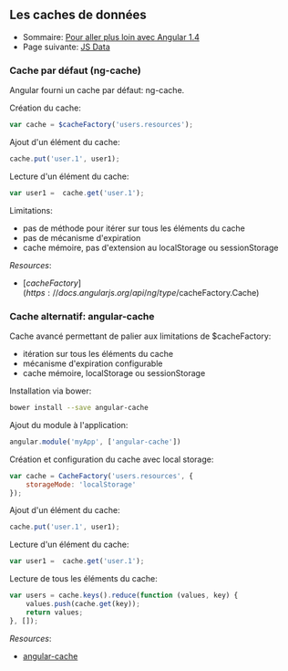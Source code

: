 ## Les caches de données

* Sommaire: [Pour aller plus loin avec Angular 1.4](02.00.angular-intermediate.documentation-fr.md)
* Page suivante: [JS Data](02.02.js-data-fr.md)

### Cache par défaut (ng-cache)

Angular fourni un cache par défaut: ng-cache.

Création du cache:

``` js
var cache = $cacheFactory('users.resources');
```

Ajout d'un élément du cache:
``` js
cache.put('user.1', user1);
```

Lecture d'un élément du cache:
``` js
var user1 =  cache.get('user.1');
```

Limitations:
* pas de méthode pour itérer sur tous les éléments du cache
* pas de mécanisme d'expiration
* cache mémoire, pas d'extension au localStorage ou sessionStorage

*Resources*:

* [$cacheFactory](https://docs.angularjs.org/api/ng/type/$cacheFactory.Cache)

### Cache alternatif: angular-cache

Cache avancé permettant de palier aux limitations de $cacheFactory:
* itération sur tous les éléments du cache
* mécanisme d'expiration configurable
* cache mémoire, localStorage ou sessionStorage

Installation via bower:

``` bash
bower install --save angular-cache
```

Ajout du module à l'application:
``` js
angular.module('myApp', ['angular-cache'])
```

Création et configuration du cache avec local storage:

``` js
var cache = CacheFactory('users.resources', {
    storageMode: 'localStorage'
});
```

Ajout d'un élément du cache:
``` js
cache.put('user.1', user1);
```

Lecture d'un élément du cache:
``` js
var user1 =  cache.get('user.1');
```

Lecture de tous les éléments du cache:
``` js
var users = cache.keys().reduce(function (values, key) {
    values.push(cache.get(key));
    return values;
}, []);
```

*Resources*:

* [angular-cache](https://github.com/jmdobry/angular-cache)

